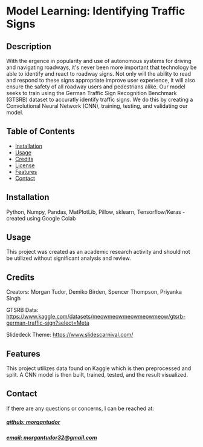 # Model Learning: Identifying Traffic Signs

## Description
With the ergence in popularity and use of autonomous systems for driving and navigating roadways, it's never been more important that technology be able to identify and react to roadway signs. Not only will the ability to read and respond to these signs appropriate improve user experience, it will also ensure the safety of all roadway users and pedestrians alike. Our model seeks to train using the German Traffic Sign Recognition Benchmark (GTSRB) dataset to accuratly identify traffic signs. We do this by creating a Convolutional Neural Network (CNN), training, testing, and validating our model.


## Table of Contents
- [Installation](#installation)
- [Usage](#usage)
- [Credits](#credits)
- [License](#license)
- [Features](#features)
- [Contact](#contact)


## Installation
Python, Numpy, Pandas, MatPlotLib, Pillow, sklearn, Tensorflow/Keras - created using Google Colab


## Usage
This project was created as an academic research activity and should not be utilized without significant analysis and review.


## Credits
Creators: Morgan Tudor, Demiko Birden, Spencer Thompson, Priyanka Singh

GTSRB Data: https://www.kaggle.com/datasets/meowmeowmeowmeowmeow/gtsrb-german-traffic-sign?select=Meta

Slidedeck Theme: https://www.slidescarnival.com/


## Features
This project utilizes data found on Kaggle which is then preprocessed and split. A CNN model is then built, trained, tested, and the result visualized.


## Contact
If there are any questions or concerns, I can be reached at:
##### [github: morgantudor](https://github.com/morgantudor)
##### [email: morgantudor32@gmail.com](mailto:morgantudor32@gmail.com)

